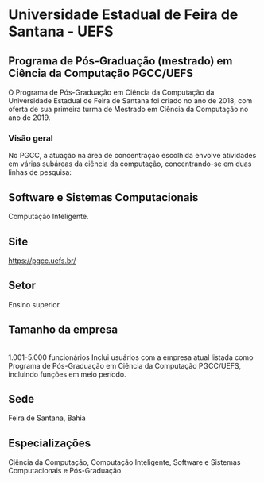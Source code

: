 # Universidade Estadual de Feira de Santana - UEFS
## Programa de Pós-Graduação (mestrado) em Ciência da Computação PGCC/UEFS
O Programa de Pós-Graduação em Ciência da Computação da Universidade Estadual de Feira de Santana foi criado no ano de 2018, com oferta de sua primeira turma de Mestrado em Ciência da Computação no ano de 2019. 
### Visão geral
No PGCC, a atuação na área de concentração escolhida envolve atividades em várias subáreas da ciência da computação, concentrando-se em duas linhas de pesquisa:
## Software e Sistemas Computacionais
Computação Inteligente.
## Site
https://pgcc.uefs.br/
## Setor
Ensino superior
## Tamanho da empresa
<br />1.001-5.000 funcionários
Inclui usuários com a empresa atual listada como Programa de Pós-Graduação em Ciência da Computação PGCC/UEFS, incluindo funções em meio período.
## Sede  
Feira de Santana, Bahia
## Especializações
Ciência da Computação, Computação Inteligente, Software e Sistemas Computacionais e Pós-Graduação
